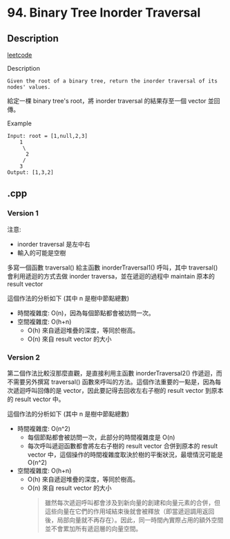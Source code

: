 # 94. Binary Tree Inorder Traversal
## Description
[leetcode](https://leetcode.com/problems/binary-tree-inorder-traversal/description/)

Description
```
Given the root of a binary tree, return the inorder traversal of its nodes' values.
```

給定一棵 binary tree's root，將 inorder traversal 的結果存至一個 vector 並回傳。

Example
```
Input: root = [1,null,2,3]
    1
     \
      2
     /
    3
Output: [1,3,2]
```
## .cpp
### Version 1
注意:
- inorder traversal 是左中右
- 輸入的可能是空樹

多寫一個函數 traversal() 給主函數 inorderTraversal1() 呼叫，其中 traversal() 會利用遞迴的方式去做 inorder traversa，並在遞迴的過程中 maintain 原本的 result vector

這個作法的分析如下 (其中 n 是樹中節點總數)
- 時間複雜度: O(n)，因為每個節點都會被訪問一次。
- 空間複雜度: O(h+n)
    - O(h) 來自遞迴堆疊的深度，等同於樹高。
    - O(n) 來自 result vector 的大小
### Version 2
第二個作法比較沒那麼直觀，是直接利用主函數 inorderTraversal2() 作遞迴，而不需要另外撰寫 traversal() 函數來呼叫的方法。這個作法重要的一點是，因為每次遞迴呼叫回傳的是 vector，因此要記得去回收左右子樹的 result vector 到原本的 result vector 中。

這個作法的分析如下 (其中 n 是樹中節點總數)
- 時間複雜度: O(n^2)
    - 每個節點都會被訪問一次，此部分的時間複雜度是 O(n)
    - 每次呼叫遞迴函數都會將左右子樹的 result vector 合併到原本的 result vector 中，這個操作的時間複雜度取決於樹的平衡狀況，最壞情況可能是 O(n^2)
- 空間複雜度: O(h+n)
    - O(h) 來自遞迴堆疊的深度，等同於樹高。
    - O(n) 來自 result vector 的大小
        > 雖然每次遞迴呼叫都會涉及到新向量的創建和向量元素的合併，但這些向量在它們的作用域結束後就會被釋放（即當遞迴調用返回後，局部向量就不再存在）。因此，同一時間內實際占用的額外空間並不會累加所有遞迴層的向量空間。